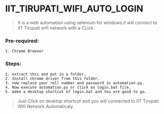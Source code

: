 # IIT_TIRUPATI_WIFI_AUTO_LOGIN

> It is a web automation using selenium for windows.it will connect to IIT Tirupati wifi network with a CLick.

### Pre-required:
    1. Chrome Browser
### Steps:
    1. extract this and put in a folder.
    2. Install chrome driver from this folder.
    3. now replace your roll number and password in automation.py.
    4. Now execute automation.py or click on login.bat file.
    5. make a desktop shortcut of login.bat and You are good to go.
  
>  Just Click on desktop shortcut and you will connected to IIT Tirupati Wifi Network Automaticaly.
